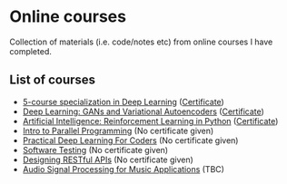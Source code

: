 # Online courses

Collection of materials (i.e. code/notes etc) from online courses I have completed.

## List of courses

- [5-course specialization in Deep Learning](https://www.coursera.org/specializations/deep-learning) ([Certificate](https://www.coursera.org/account/accomplishments/specialization/certificate/DKA27QD5VMXD))
- [Deep Learning: GANs and Variational Autoencoders](https://www.udemy.com/deep-learning-gans-and-variational-autoencoders/) ([Certificate](https://www.udemy.com/certificate/UC-BVA004A2/))
- [Artificial Intelligence: Reinforcement Learning in Python](https://www.udemy.com/artificial-intelligence-reinforcement-learning-in-python/) ([Certificate](https://www.udemy.com/certificate/UC-T22827HK/))
- [Intro to Parallel Programming](https://eu.udacity.com/course/intro-to-parallel-programming--cs344) (No certificate given)
- [Practical Deep Learning For Coders](https://course.fast.ai/) (No certificate given)
- [Software Testing](https://eu.udacity.com/course/software-testing--cs258) (No certificate given)
- [Designing RESTful APIs](https://eu.udacity.com/course/designing-restful-apis--ud388) (No certificate given)
- [Audio Signal Processing for Music Applications](https://www.coursera.org/learn/audio-signal-processing) (TBC)